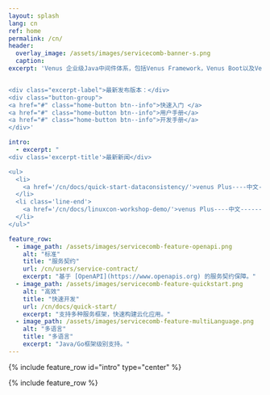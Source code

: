 ```yaml
---
layout: splash
lang: cn
ref: home
permalink: /cn/
header:
  overlay_image: /assets/images/servicecomb-banner-s.png
  caption:
excerpt: 'Venus 企业级Java中间件体系，包括Venus Framework，Venus Boot以及Venus Cloud微服务解决方案等。


<div class="excerpt-label">最新发布版本：</div>
<div class="button-group">
<a href="#" class="home-button btn--info">快速入门 </a>
<a href="#" class="home-button btn--info">用户手册</a>
<a href="#" class="home-button btn--info">开发手册</a>
</div>'

intro:
  - excerpt: "
<div class='excerpt-title'>最新新闻</div>

<ul>
  <li>
    <a href='/cn/docs/quick-start-dataconsistency/'>venus Plus----中文------</a>
  </li>
  <li class='line-end'>
    <a href='/cn/docs/linuxcon-workshop-demo/'>venus Plus----中文------</a>
  </li>
</ul>"

feature_row:
  - image_path: /assets/images/servicecomb-feature-openapi.png
    alt: "标准"
    title: "服务契约"
    url: /cn/users/service-contract/
    excerpt: "基于 [OpenAPI](https://www.openapis.org) 的服务契约保障。"
  - image_path: /assets/images/servicecomb-feature-quickstart.png
    alt: "高效"
    title: "快速开发"
    url: /cn/docs/quick-start/
    excerpt: "支持多种服务框架，快速构建云化应用。"
  - image_path: /assets/images/servicecomb-feature-multiLanguage.png
    alt: "多语言"
    title: "多语言"
    excerpt: "Java/Go框架级别支持。"
---
```


{% include feature_row id="intro" type="center" %}

<div class="normal-feature-row">
{% include feature_row %}
</div>
